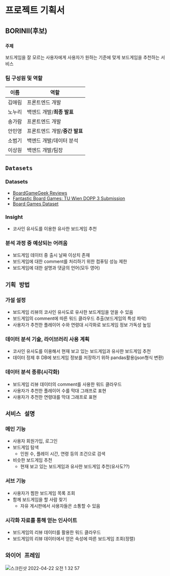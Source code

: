 # 프로젝트 기획서

## BORINII(후보)

### `주제`

보드게임을 잘 모르는 사용자에게 사용자가 원하는 기준에 맞게 보드게임을 추천하는 서비스

### 팀 구성원 및 역할

| 이름   | 역할                          |
| ------ | ----------------------------- |
| 김애림 | 프론트엔드 개발               |
| 노누리 | 백엔드 개발/**최종 발표**     |
| 송가람 | 프론트엔드 개발               |
| 안민영 | 프론트엔드 개발/**중간 발표** |
| 소범기 | 백엔드 개발/데이터 분석       |
| 이상원 | 백엔드 개발/팀장              |

## `Datasets`

### Datasets

- [BoardGameGeek Reviews](https://www.kaggle.com/datasets/jvanelteren/boardgamegeek-reviews)
- [Fantastic Board Games: TU Wien DOPP 3 Submission](https://www.kaggle.com/code/bananalee67/fantastic-board-games-tu-wien-dopp-3-submission)
- [Board Games Dataset](https://www.kaggle.com/datasets/bananalee67/board-games-dataset)

### Insight

- 코사인 유사도를 이용한 유사한 보드게임 추천

### 분석 과정 중 예상되는 어려움

- 보드게임 데이터 중 출시 날짜 이상치 존재
- 보드게임에 대한 comment를 처리하기 위한 컴퓨팅 성능 제한
- 보드게임에 대한 설명과 댓글의 언어(모두 영어)

## `기획 방법`

### 가설 설정

- 보드게임 리뷰의 코사인 유사도로 유사한 보드게임을 얻을 수 있음
- 보드게임의 comment에 따른 워드 클라우드 추출(보드게임의 특성 파악)
- 사용자가 추천한 플레이어 수와 연령대 시각화로 보드게임 정보 가독성 높임

### 데이터 분석 기술, 라이브러리 사용 계획

- 코사인 유사도를 이용해서 현재 보고 있는 보드게임과 유사한 보드게임 추천
- 데이터 정제 후 DB에 보드게임 정보를 저장하기 위하 pandas활용(json형식 변환)

### 데이터 분석 종류(시각화)

- 보드게임 리뷰 데이터의 comment를 사용한 워드 클라우드
- 사용자가 추천한 플레이어 수를 막대 그래프로 표현
- 사용자가 추천한 연령대를 막대 그래프로 표현

## `서비스 설명`

### 메인 기능

- 사용자 회원가입, 로그인
- 보드게임 탐색
  - 인원 수, 플레이 시간, 연령 등의 조건으로 검색
- 비슷한 보드게임 추천
  - 현재 보고 있는 보드게임과 유사한 보드게임 추천(유사도??)

### 서브 기능

- 사용자가 찜한 보드게임 목록 조회
- 함께 보드게임을 할 사람 찾기
  - 자유 게시판에서 사용자들은 소통할 수 있음

### 시각화 자료를 통해 얻는 인사이트

- 보드게임의 리뷰 데이터를 활용한 워드 클라우드
- 보드게임의 리뷰 데이터에서 얻은 속성에 따른 보드게임 조회(정렬)

## `와이어 프레임`

![스크린샷 2022-04-22 오전 1 32 57](https://user-images.githubusercontent.com/55802893/164508193-0432032e-b223-488c-b1c5-c034b8717d58.png)
